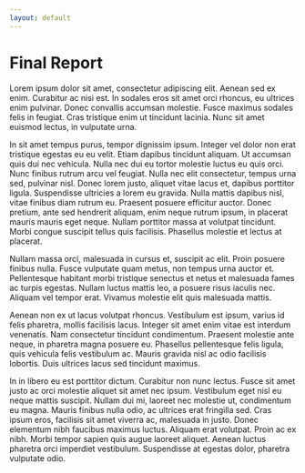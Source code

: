 ```yaml
---
layout: default
---
```


# Final Report

Lorem ipsum dolor sit amet, consectetur adipiscing elit. Aenean sed ex enim. Curabitur ac nisi est. In sodales eros sit amet orci rhoncus, eu ultrices enim pulvinar. Donec convallis accumsan molestie. Fusce maximus sodales felis in feugiat. Cras tristique enim ut tincidunt lacinia. Nunc sit amet euismod lectus, in vulputate urna.

In sit amet tempus purus, tempor dignissim ipsum. Integer vel dolor non erat tristique egestas eu eu velit. Etiam dapibus tincidunt aliquam. Ut accumsan quis dui nec vehicula. Nulla nec dui eu tortor molestie luctus eu quis orci. Nunc finibus rutrum arcu vel feugiat. Nulla nec elit consectetur, tempus urna sed, pulvinar nisl. Donec lorem justo, aliquet vitae lacus et, dapibus porttitor ligula. Suspendisse ultricies a lorem eu gravida. Nulla mattis dapibus nisl, vitae finibus diam rutrum eu. Praesent posuere efficitur auctor. Donec pretium, ante sed hendrerit aliquam, enim neque rutrum ipsum, in placerat mauris mauris eget neque. Nullam porttitor massa at volutpat tincidunt. Morbi congue suscipit tellus quis facilisis. Phasellus molestie et lectus at placerat.

Nullam massa orci, malesuada in cursus et, suscipit ac elit. Proin posuere finibus nulla. Fusce vulputate quam metus, non tempus urna auctor et. Pellentesque habitant morbi tristique senectus et netus et malesuada fames ac turpis egestas. Nullam luctus mattis leo, a posuere risus iaculis nec. Aliquam vel tempor erat. Vivamus molestie elit quis malesuada mattis.

Aenean non ex ut lacus volutpat rhoncus. Vestibulum est ipsum, varius id felis pharetra, mollis facilisis lacus. Integer sit amet enim vitae est interdum venenatis. Nam consectetur tincidunt condimentum. Praesent molestie ante neque, in pharetra magna posuere eu. Phasellus pellentesque felis ligula, quis vehicula felis vestibulum ac. Mauris gravida nisl ac odio facilisis lobortis. Duis ultrices lacus sed tincidunt maximus.

In in libero eu est porttitor dictum. Curabitur non nunc lectus. Fusce sit amet justo ac orci molestie aliquet sit amet nec ipsum. Vestibulum eget nisl eu neque mattis suscipit. Nullam dui mi, laoreet nec molestie ut, condimentum eu magna. Mauris finibus nulla odio, ac ultrices erat fringilla sed. Cras ipsum eros, facilisis sit amet viverra ac, malesuada in justo. Donec elementum nibh faucibus maximus luctus. Aliquam erat volutpat. Proin ac ex nibh. Morbi tempor sapien quis augue laoreet aliquet. Aenean luctus pharetra orci imperdiet vestibulum. Suspendisse at egestas dolor, pharetra vulputate odio.
